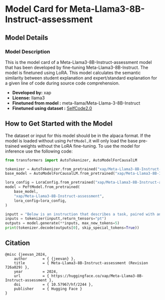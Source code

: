 

# Model Card for Meta-Llama3-8B-Instruct-assessment 

<!-- Provide a quick summary of what the model is/does. -->



## Model Details

### Model Description

<!-- Provide a longer summary of what this model is. -->

This is the model card of a Meta-Llama3-8B-Instruct-assessment model that has been developed by fine-tuning Meta-Llama3-8B-Instruct. The model is finetuned using LoRA. This model calculates the semantic similarity between student explanation and expert/standard explanation for a given line of code during source code comprehension.
- **Developed by:** xap
- **License:** llama3
- **Finetuned from model :** meta-llama/Meta-Llama-3-8B-Instruct
- **Finetuned using dataset :** [SelfCode2.0](https://zenodo.org/records/10912669)




## How to Get Started with the Model

The dataset or input for this model should be in the alpaca format. If the model is loaded without using `PeftModel,`it will only load the base pre-trained weights without the LoRA fine-tuning. To use the model for inference use the following code:

```python
from transformers import AutoTokenizer, AutoModelForCausalLM

tokenizer = AutoTokenizer.from_pretrained("xap/Meta-Llama3-8B-Instruct-assessment")
base_model = AutoModelForCausalLM.from_pretrained("xap/Meta-Llama3-8B-Instruct-assessment")

lora_config = LoraConfig.from_pretrained("xap/Meta-Llama3-8B-Instruct-assessment")
model = PeftModel.from_pretrained(
    base_model,
    "xap/Meta-Llama3-8B-Instruct-assessment",
    lora_config=lora_config,
)

inputt = "Below is an instruction that describes a task, paired with an input that provides further context. Write a response that appropriately completes the request.  ### Instruction: For the given line of code, both the student and expert have provided the explanation for that line of code. Compute the semantic similarity between the student explanation and the expert explanation for the line of code.. ###  Input: for given line of code int[] values = {5, 8, 4, 78, 95, 12, 1, 0, 6, 35, 46};, the expert explanation is We declare an array of values to hold the numbers. and the student explanation is This line creates the integer array with the values. you need this to achieve the goal bc you need an array to look in ### Response: "
inputs = tokenizer(inputt,return_tensors="pt")
outputs = model.generate(**inputs, max_new_tokens=5)
print(tokenizer.decode(outputs[0], skip_special_tokens=True))
```

## Citation

```
@misc {jeevan_2024,
	author       = { {jeevan} },
	title        = { Meta-Llama3-8B-Instruct-assessment (Revision 726a029) },
	year         = 2024,
	url          = { https://huggingface.co/xap/Meta-Llama3-8B-Instruct-assessment },
	doi          = { 10.57967/hf/2244 },
	publisher    = { Hugging Face }
}
```
